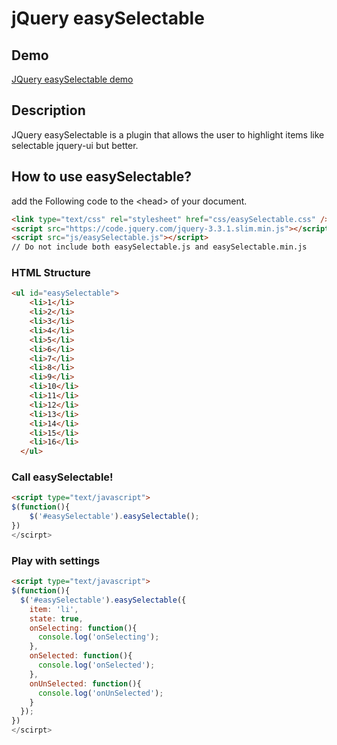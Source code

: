 jQuery easySelectable
=============


Demo
----------------
[JQuery easySelectable demo](https://mee4dy.ru/dev/github/plugins/easySelectable/index.html)

Description
----------------
JQuery easySelectable is a plugin that allows the user to highlight items like selectable jquery-ui but better.

How to use easySelectable?
--------------------
add the Following code to the &lt;head&gt; of your document.
```html
<link type="text/css" rel="stylesheet" href="css/easySelectable.css" />
<script src="https://code.jquery.com/jquery-3.3.1.slim.min.js"></script>
<script src="js/easySelectable.js"></script>
// Do not include both easySelectable.js and easySelectable.min.js
```

### HTML Structure ###
```html
<ul id="easySelectable">
    <li>1</li>
    <li>2</li>
    <li>3</li>
    <li>4</li>
    <li>5</li>
    <li>6</li>
    <li>7</li>
    <li>8</li>
    <li>9</li>
    <li>10</li>
    <li>11</li>
    <li>12</li>
    <li>13</li>
    <li>14</li>
    <li>15</li>
    <li>16</li>
  </ul>
```

### Call easySelectable! ###
```html
<script type="text/javascript">
$(function(){
	$('#easySelectable').easySelectable();
})
</scirpt>
```

### Play with settings ###
```html
<script type="text/javascript">
$(function(){
  $('#easySelectable').easySelectable({
    item: 'li',
    state: true,
    onSelecting: function(){
      console.log('onSelecting');
    },
    onSelected: function(){
      console.log('onSelected');
    },
    onUnSelected: function(){
      console.log('onUnSelected');
    }
  });
})
</scirpt>
```
